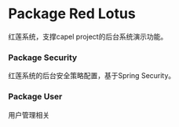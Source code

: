 # Package Red Lotus
红莲系统，支撑capel project的后台系统演示功能。

### Package Security
红莲系统的后台安全策略配置，基于Spring Security。

### Package User
用户管理相关